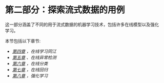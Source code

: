 

# 第二部分：探索流式数据的用例

这一部分涵盖了不同的用于流式数据的机器学习技术，包括许多在线模型以及强化学习。

本节包括以下章节:

*   [*第四章*](B18335_04_ePub.xhtml#_idTextAnchor083) *，在线学习同江*
*   [*第五章*](B18335_05_ePub.xhtml#_idTextAnchor097) *、在线异常检测*
*   [*第六章*](B18335_06_ePub.xhtml#_idTextAnchor129) *，在线分类*
*   [*第七章*](B18335_07_ePub.xhtml#_idTextAnchor146) *，在线回归*
*   [*第八章*](B18335_08_ePub.xhtml#_idTextAnchor160) *，强化学习*